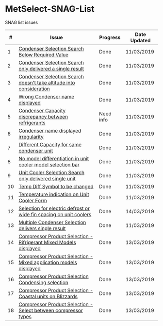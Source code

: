 # MetSelect-SNAG-List
SNAG list issues 

| # | Issue | Progress | Date Updated |
| --- |  ---  | ------ | ------ |
| 1 |[Condenser Selection Search Below Required Value](https://github.com/bru32/MetSelect-SNAG-List/blob/master/SNAG_1.md)| Done | 11/03/2019 |
| 2 |[Condenser Selection Search only delivered a single result](https://github.com/bru32/MetSelect-SNAG-List/blob/master/SNAG_2.md)| Done | 11/03/2019 |
| 3 |[Condenser Selection Search doesn't take altitude into consideration](https://github.com/bru32/MetSelect-SNAG-List/blob/master/SNAG_3.md)| Done | 11/03/2019 |
| 4 |[Wrong Condenser name displayed](https://github.com/bru32/MetSelect-SNAG-List/blob/master/SNAG_4.md)| Done | 11/03/2019 |
| 5 |[Condenser Capacity discrepancy between refrigerants](https://github.com/bru32/MetSelect-SNAG-List/blob/master/SNAG_5.md)| Need info | 11/03/2019 |
| 6 |[Condenser name displayed irregularity](https://github.com/bru32/MetSelect-SNAG-List/blob/master/SNAG_6.md)| Done | 11/03/2019 |
| 7 |[Different Capacity for same condenser unit](https://github.com/bru32/MetSelect-SNAG-List/blob/master/SNAG_7.md)| Done | 11/03/2019 |
| 8 |[No model differentiation in unit cooler model selection bar](https://github.com/bru32/MetSelect-SNAG-List/blob/master/SNAG_8.md)| Done | 11/03/2019 |
| 9 |[Unit Cooler Selection Search only delivered single unit](https://github.com/bru32/MetSelect-SNAG-List/blob/master/SNAG_9.md)| Done | 11/03/2019 |
| 10 |[Temp Diff Symbol to be changed](https://github.com/bru32/MetSelect-SNAG-List/blob/master/SNAG_10.md)| Done | 11/03/2019 |
| 11 |[Temperature indication on Unit Cooler Form](https://github.com/bru32/MetSelect-SNAG-List/blob/master/SNAG_11.md)| Done | 11/03/2019 |
| 12 |[Selection for electric defrost or wide fin spacing on unit coolers](https://github.com/bru32/MetSelect-SNAG-List/blob/master/SNAG_12.md)| Done | 14/03/2019 |
| 13 |[Multiple Condenser Selection delivers single result](https://github.com/bru32/MetSelect-SNAG-List/blob/master/SNAG_13.md)| Done | 11/03/2019 |
| 14 |[Compressor Product Selection - Rifrigerant Mixed Models displayed](https://github.com/bru32/MetSelect-SNAG-List/blob/master/SNAG_14.md)| Done | 13/03/2019 |
| 15 |[Compressor Product Selection - Mixed application models displayed](https://github.com/bru32/MetSelect-SNAG-List/blob/master/SNAG_15.md)| Done | 13/03/2019 |
| 16 |[Compressor Product Selection Condensing selection](https://github.com/bru32/MetSelect-SNAG-List/blob/master/SNAG_16.md)| Done | 13/03/2019 |
| 17 |[Compressor Product Selection - Coastal units on Blizzards](https://github.com/NicDup/MetSelect-SNAG-List/blob/master/SNAG_17.md)|  Done | 13/03/2019 |
| 18 |[Compressor Product Selection - Select between compressor types](https://github.com/bru32/MetSelect-SNAG-List/blob/master/SNAG_18.md)| Done | 13/03/2019 |



